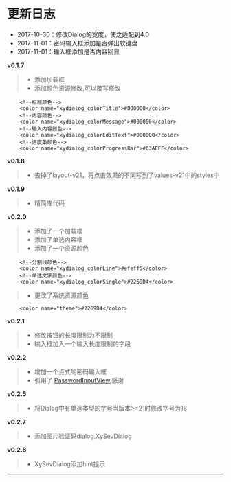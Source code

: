 # 更新日志
* 2017-10-30：修改Dialog的宽度，使之适配到4.0
* 2017-11-01：密码输入框添加是否弹出软键盘
* 2017-11-01：输入框添加是否内容回显

**v0.1.7**
>* 添加加载框
>* 添加颜色资源修改,可以覆写修改
```
    <!--标题颜色-->
    <color name="xydialog_colorTitle">#000000</color>
    <!--内容颜色-->
    <color name="xydialog_colorMessage">#000000</color>
    <!--输入内容颜色-->
    <color name="xydialog_colorEditText">#000000</color>
    <!--进度条颜色-->
    <color name="xydialog_colorProgressBar">#63AEFF</color>
```

**v0.1.8**
>* 去掉了layout-v21，将点击效果的不同写到了values-v21中的styles中

**v0.1.9**
>* 精简库代码

**v0.2.0**
>* 添加了一个加载框
>* 添加了单选内容框
>* 添加了一个资源颜色
```
    <!--分割线颜色-->
    <color name="xydialog_colorLine">#efeff5</color>
    <!--单选文字颜色-->
    <color name="xydialog_colorSingle">#2269D4</color>
```
>* 更改了系统资源颜色
```
    <color name="theme">#2269D4</color>
```

**v0.2.1**
>* 修改按钮的长度限制为不限制
>* 输入框加入一个输入长度限制的字段

**v0.2.2**
>* 增加一个点式的密码输入框
>* 引用了 [PasswordInputView][1],感谢


**v0.2.5**
>* 将Dialog中有单选类型的字号当版本>=21时修改字号为18

**v0.2.7**
>* 添加图片验证码dialog,XySevDialog


**v0.2.8**
>* XySevDialog添加hint提示













-------------------------
[1]:https://github.com/Ericsongyl/PasswordInputView






